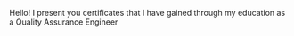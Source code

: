 Hello! I present you certificates that I have gained through my education as a Quality Assurance Engineer
